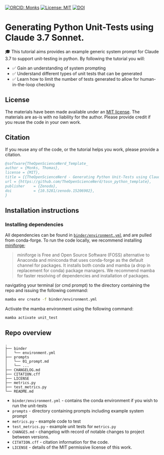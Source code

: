 [![ORCID: Monks](https://img.shields.io/badge/Tom_Monks_ORCID-0000--0003--2631--4481-brightgreen)](https://orcid.org/0000-0003-2631-4481)
[![License: MIT](https://img.shields.io/badge/License-MIT-yellow.svg)](https://opensource.org/licenses/MIT)
[![DOI](https://zenodo.org/badge/DOI/10.5281/zenodo.15206902.svg)](https://doi.org/10.5281/zenodo.15206902)

# Generating Python Unit-Tests using Claude 3.7 Sonnet.

🎓 This tutorial aims provides an example generic system prompt for Claude 3.7 to support unit-testing in python.  By following the tutorial you will:

* ✅ Gain an understanding of system prompting
* ✅ Understand different types of unit tests that can be generated
* ✅ Learn how to limit the number of tests generated to allow for human-in-the-loop checking


## License

The materials have been made available under an [MIT license](LICENCE).  The materials are as-is with no liability for the author. Please provide credit if you reuse the code in your own work.

## Citation

If you reuse any of the code, or the tutorial helps you work, please provide a citation.

```bibtex
@software{TheOpenScienceNerd_Template_
author = {Monks, Thomas},
license = {MIT},
title = {{TheOpenScienceNerd - Generating Python Unit-Tests using Claude 3.7 Sonnet}},
url = {https://github.com/TheOpenScienceNerd/tosn_python_template},
publisher    = {Zenodo},
doi          = {10.5281/zenodo.15206902},
}
```

## Installation instructions

### Installing dependencies

All dependencies can be found in [`binder/environment.yml`]() and are pulled from conda-forge.  To run the code locally, we recommend installing [miniforge](https://github.com/conda-forge/miniforge);

> miniforge is Free and Open Source Software (FOSS) alternative to Anaconda and miniconda that uses conda-forge as the default channel for packages. It installs both conda and mamba (a drop in replacement for conda) package managers.  We recommend mamba for faster resolving of dependencies and installation of packages. 

navigating your terminal (or cmd prompt) to the directory containing the repo and issuing the following command:

```bash
mamba env create -f binder/environment.yml
```

Activate the mamba environment using the following command:

```bash
mamba activate unit_test
```


## Repo overview

```
.
├── binder
│   └── environment.yml
├── prompts
│   └── 01_prompt.md
│   └── ...
├── CHANGELOG.md
├── CITATION.cff
├── LICENSE
├── metrics.py
├── test_metrics.py
└── README.md
```

* `binder/environment.yml` - contains the conda environment if you wish to run the unit-tests
* `prompts` - directory containing prompts including example system prompt
* `metrics.py` - example code to test
* `test_metrics.py` - example unit tests for `metrics.py`
* `CHANGES.md` - changelog with record of notable changes to project between versions.
* `CITATION.cff` - citation information for the code.
* `LICENSE` - details of the MIT permissive license of this work.
